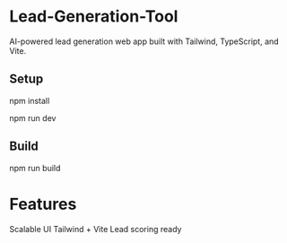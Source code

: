 # Lead-Generation-Tool

AI-powered lead generation web app built with Tailwind, TypeScript, and Vite.

## Setup

npm install

npm run dev

## Build
npm run build

# Features
Scalable UI
Tailwind + Vite
Lead scoring ready


